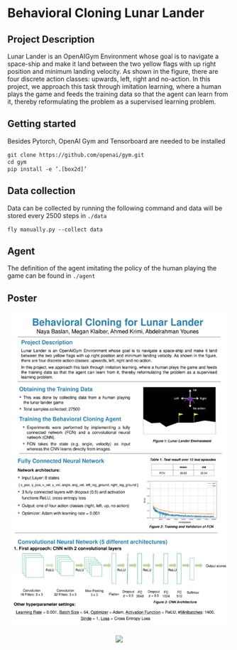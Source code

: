 # Behavioral Cloning Lunar Lander

## Project Description

Lunar Lander is an OpenAIGym Environment whose goal is to navigate a space-ship and make it land
between the two yellow flags with up right position and minimum landing velocity. As shown in the figure,
there are four discrete action classes: upwards, left, right and no-action.
In this project, we approach this task through imitation learning, where a human plays the game and feeds
the training data so that the agent can learn from it, thereby reformulating the problem as a supervised
learning problem.

## Getting started

Besides Pytorch, OpenAI Gym and Tensorboard are needed to be installed
`````
git clone https://github.com/openai/gym.git
cd gym
pip install -e ’.[box2d]’
`````
## Data collection

Data can be collected by running the following command and data will be stored every 2500 steps in ````./data````
`````
fly manually.py --collect data
`````

## Agent

The definition of the agent imitating the policy of the human playing the game can be found in  ````./agent````

## Poster

<p align="center">
  <img src="./poster/poster_1.jpg">
</p>

<p align="center">
  <img src="./poster/poster_2.jpg">
</p>